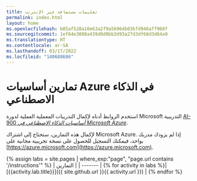 ```yaml
---
title: تعليمات مستضافة عبر الإنترنت
permalink: index.html
layout: home
ms.openlocfilehash: b85af520a10e63a2f9a5696db03bfd946aff968f
ms.sourcegitcommit: 1ef64e3008a439d0d0bb3d93a27d3df68d3d64a9
ms.translationtype: HT
ms.contentlocale: ar-SA
ms.lasthandoff: 03/17/2022
ms.locfileid: "140688686"
---
```

# <a name="azure-ai-fundamentals-exercises"></a>تمارين أساسيات Azure في الذكاء الاصطناعي

استخدم الروابط أدناه لإكمال التدريبات المعملية العملية لدورة Microsoft التدريبية [AI-900 *أساسيات الذكاء الاصطناعي في Microsoft Azure*](https://docs.microsoft.com/learn/certifications/courses/ai-900t00).

لإكمال هذه التمارين، ستحتاج إلى اشتراك Microsoft Azure. إذا لم يزودك مدربك بواحد، فيمكنك التسجيل للحصول على نسخة تجريبية مجانية على [https://azure.microsoft.com](https://azure.microsoft.com).

{% assign labs = site.pages | where_exp:"page", "page.url contains '/instructions'" %}
| التمارين |
| ------- | 
{% for activity in labs  %}| [{{activity.lab.title}}]({{ site.github.url }}{{ activity.url }}) |
{% endfor %}
